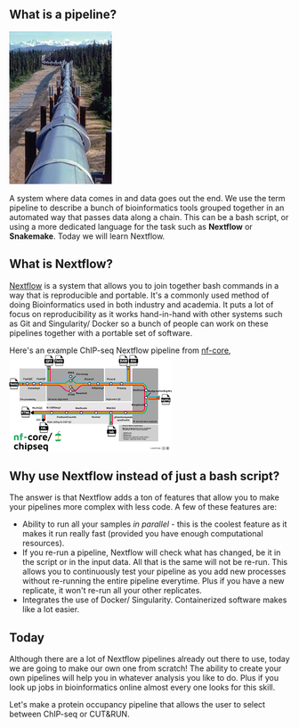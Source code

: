 ## What is a pipeline?

![alt text](pipeline.jpg)

A system where data comes in and data goes out the end. We use the term pipeline to describe a bunch of bioinformatics tools grouped together in an automated way that passes data along a chain. This can be a bash script, or using a more dedicated language for the task such as **Nextflow** or **Snakemake**. Today we will learn Nextflow.

## What is Nextflow?

[Nextflow](https://www.nextflow.io/) is a system that allows you to join together bash commands in a way that is reproducible and portable. It's a commonly used method of doing Bioinformatics used in both industry and academia. It puts a lot of focus on reproducibility as it works hand-in-hand with other systems such as Git and Singularity/ Docker so a bunch of people can work on these pipelines together with a portable set of software. 

Here's an example ChIP-seq Nextflow pipeline from [nf-core](https://nf-co.re/), ![alt text](nfcorechipseq.png)

## Why use Nextflow instead of just a bash script?

The answer is that Nextflow adds a ton of features that allow you to make your pipelines more complex with less code. A few of these features are:

* Ability to run all your samples *in parallel* - this is the coolest feature as it makes it run really fast (provided you have enough computational resources). 
* If you re-run a pipeline, Nextflow will check what has changed, be it in the script or in the input data. All that is the same will not be re-run. This allows you to continuously test your pipeline as you add new processes without re-running the entire pipeline everytime. Plus if you have a new replicate, it won't re-run all your other replicates.
* Integrates the use of Docker/ Singularity. Containerized software makes like a lot easier. 

## Today

Although there are a lot of Nextflow pipelines already out there to use, today we are going to make our own one from scratch! The ability to create your own pipelines will help you in whatever analysis you like to do. Plus if you look up jobs in bioinformatics online almost every one looks for this skill.

Let's make a protein occupancy pipeline that allows the user to select between ChIP-seq or CUT&RUN. 